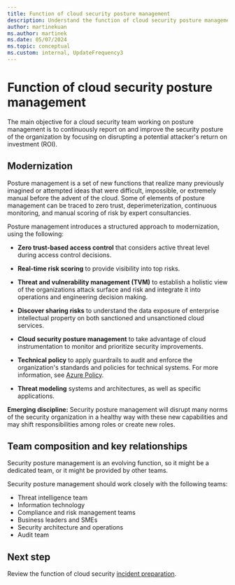 ```yaml
---
title: Function of cloud security posture management
description: Understand the function of cloud security posture management.
author: martinekuan
ms.author: martinek
ms.date: 05/07/2024
ms.topic: conceptual
ms.custom: internal, UpdateFrequency3
---
```


# Function of cloud security posture management

The main objective for a cloud security team working on posture management is to continuously report on and improve the security posture of the organization by focusing on disrupting a potential attacker's return on investment (ROI).

## Modernization

Posture management is a set of new functions that realize many previously imagined or attempted ideas that were difficult, impossible, or extremely manual before the advent of the cloud. Some of elements of posture management can be traced to zero trust, deperimeterization, continuous monitoring, and manual scoring of risk by expert consultancies.

Posture management introduces a structured approach to modernization, using the following:

- **Zero trust-based access control** that considers active threat level during access control decisions.

- **Real-time risk scoring** to provide visibility into top risks.

- **Threat and vulnerability management (TVM)** to establish a holistic view of the organizations attack surface and risk and integrate it into operations and engineering decision making.

- **Discover sharing risks** to understand the data exposure of enterprise intellectual property on both sanctioned and unsanctioned cloud services.

- **Cloud security posture management** to take advantage of cloud instrumentation to monitor and prioritize security improvements.

- **Technical policy** to apply guardrails to audit and enforce the organization's standards and policies for technical systems. For more information, see [Azure Policy](/azure/governance/policy/overview).

- **Threat modeling** systems and architectures, as well as specific applications.

**Emerging discipline:** Security posture management will disrupt many norms of the security organization in a healthy way with these new capabilities and may shift responsibilities among roles or create new roles.

## Team composition and key relationships

Security posture management is an evolving function, so it might be a dedicated team, or it might be provided by other teams.

Security posture management should work closely with the following teams:

- Threat intelligence team
- Information technology
- Compliance and risk management teams
- Business leaders and SMEs
- Security architecture and operations
- Audit team

## Next step

Review the function of cloud security [incident preparation](./cloud-security-incident-preparation.md).

